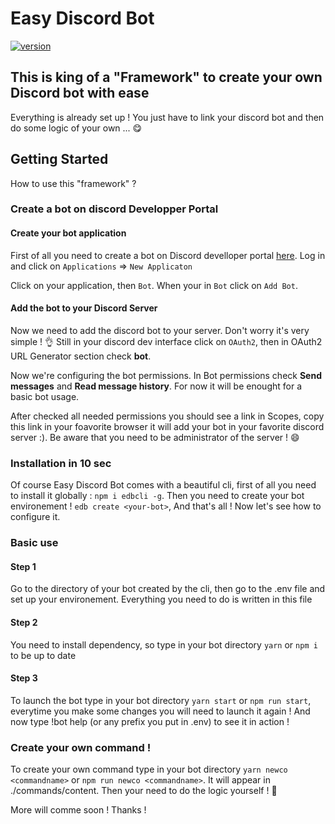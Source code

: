 # Easy Discord Bot

[![version](https://img.shields.io/badge/version-0.1.0-green.svg)](https://semver.org)

## This is king of a "Framework" to create your own Discord bot with ease

Everything is already set up ! You just have to link your discord bot and then do some logic of your own ... 😋

## Getting Started

How to use this "framework" ?

### Create a bot on discord Developper Portal

#### Create your bot application

First of all you need to create a bot on Discord develloper portal [here](https://discord.com/developers/). Log in and click on `Applications` => `New Applicaton`

Click on your application, then `Bot`. When your in `Bot` click on `Add Bot`.

#### Add the bot to your Discord Server

Now we need to add the discord bot to your server. Don't worry it's very simple ! 👌
Still in your discord dev interface click on `OAuth2`, then in OAuth2 URL Generator section check **bot**.

Now we're configuring the bot permissions. In Bot permissions check **Send messages** and **Read message history**. For now it will be enought for a basic bot usage.

After checked all needed permissions you should see a link in Scopes, copy this link in your foavorite browser it will add your bot in your favorite discord server :). Be aware that you need to be administrator of the server ! 😄

### Installation in 10 sec

Of course Easy Discord Bot comes with a beautiful cli, first of all you need to install it globally : `npm i edbcli -g`.
Then you need to create your bot environement ! `edb create <your-bot>`, And that's all ! Now let's see how to configure it.

### Basic use

#### Step 1

Go to the directory of your bot created by the cli, then go to the .env file and set up your environement. Everything you need to do is written in this file

#### Step 2

You need to install dependency, so type in your bot directory `yarn` or `npm i` to be up to date

#### Step 3

To launch the bot type in your bot directory `yarn start` or `npm run start`, everytime you make some changes you will need to launch it again ! And now type !bot help (or any prefix you put in .env) to see it in action !

### Create your own command !

To create your own command type in your bot directory `yarn newco <commandname>` or `npm run newco <commandname>`. It will appear in ./commands/content. Then your need to do the logic yourself ! 🙂

More will comme soon ! Thanks !
